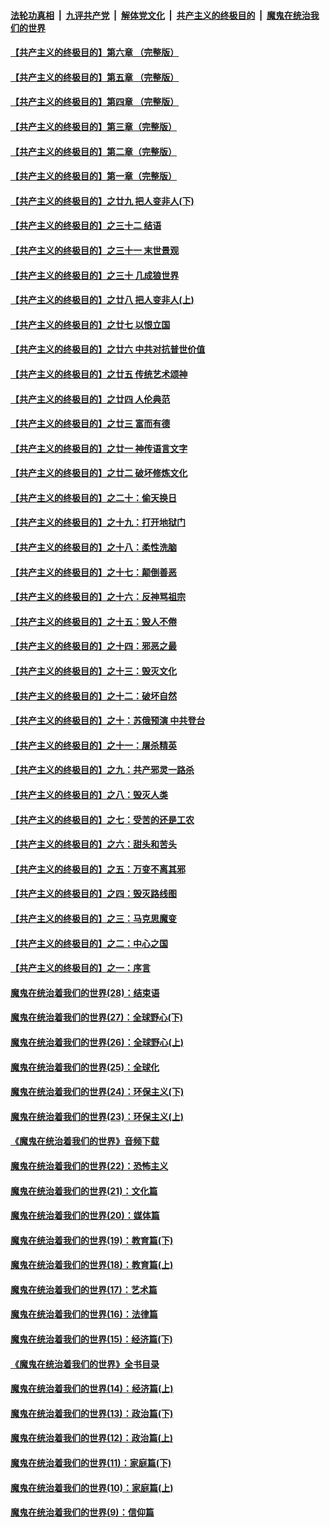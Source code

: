 ####  [法轮功真相](../../../../basic/blob/master/README.md?t=04010330) &nbsp;|&nbsp; [九评共产党](../../../../9ping.md/blob/master/README.md?t=04010330) &nbsp;|&nbsp; [解体党文化](../../../../jtdwh.md/blob/master/README.md?t=04010330)  &nbsp;|&nbsp; [共产主义的终极目的](../../../../gczydzjmd.md/blob/master/README.md?t=04010330) &nbsp;|&nbsp; [魔鬼在统治我们的世界](../../../../mgztzwmdsj.md/blob/master/README.md?t=04010330) 

#### [【共产主义的终极目的】第六章 （完整版）](../pages/nsc422/n11428913.md?t=04010330) 

#### [【共产主义的终极目的】第五章 （完整版）](../pages/nsc422/n11428912.md?t=04010330) 

#### [【共产主义的终极目的】第四章 （完整版）](../pages/nsc422/n11428907.md?t=04010330) 

#### [【共产主义的终极目的】第三章（完整版）](../pages/nsc422/n11428848.md?t=04010330) 

#### [【共产主义的终极目的】第二章（完整版）](../pages/nsc422/n11428831.md?t=04010330) 

#### [【共产主义的终极目的】第一章（完整版）](../pages/nsc422/n11417651.md?t=04010330) 

#### [【共产主义的终极目的】之廿九 把人变非人(下)](../pages/nsc422/n11344140.md?t=04010330) 

#### [【共产主义的终极目的】之三十二 结语](../pages/nsc422/n11360535.md?t=04010330) 

#### [【共产主义的终极目的】之三十一 末世景观](../pages/nsc422/n11351129.md?t=04010330) 

#### [【共产主义的终极目的】之三十 几成狼世界](../pages/nsc422/n11348280.md?t=04010330) 

#### [【共产主义的终极目的】之廿八 把人变非人(上)](../pages/nsc422/n11340492.md?t=04010330) 

#### [【共产主义的终极目的】之廿七 以恨立国](../pages/nsc422/n11336944.md?t=04010330) 

#### [【共产主义的终极目的】之廿六 中共对抗普世价值](../pages/nsc422/n11324785.md?t=04010330) 

#### [【共产主义的终极目的】之廿五 传统艺术颂神](../pages/nsc422/n11296396.md?t=04010330) 

#### [【共产主义的终极目的】之廿四 人伦典范](../pages/nsc422/n11296397.md?t=04010330) 

#### [【共产主义的终极目的】之廿三 富而有德](../pages/nsc422/n11283598.md?t=04010330) 

#### [【共产主义的终极目的】之廿一 神传语言文字](../pages/nsc422/n11263265.md?t=04010330) 

#### [【共产主义的终极目的】之廿二 破坏修炼文化](../pages/nsc422/n11245728.md?t=04010330) 

#### [【共产主义的终极目的】之二十：偷天换日](../pages/nsc422/n11238846.md?t=04010330) 

#### [【共产主义的终极目的】之十九：打开地狱门](../pages/nsc422/n11206376.md?t=04010330) 

#### [【共产主义的终极目的】之十八：柔性洗脑](../pages/nsc422/n11199994.md?t=04010330) 

#### [【共产主义的终极目的】之十七：颠倒善恶](../pages/nsc422/n11179782.md?t=04010330) 

#### [【共产主义的终极目的】之十六：反神骂祖宗](../pages/nsc422/n11166798.md?t=04010330) 

#### [【共产主义的终极目的】之十五：毁人不倦](../pages/nsc422/n11166792.md?t=04010330) 

#### [【共产主义的终极目的】之十四：邪恶之最](../pages/nsc422/n11150249.md?t=04010330) 

#### [【共产主义的终极目的】之十三：毁灭文化](../pages/nsc422/n11135227.md?t=04010330) 

#### [【共产主义的终极目的】之十二：破坏自然](../pages/nsc422/n11135214.md?t=04010330) 

#### [【共产主义的终极目的】之十：苏俄预演 中共登台](../pages/nsc422/n11118424.md?t=04010330) 

#### [【共产主义的终极目的】之十一：屠杀精英](../pages/nsc422/n11118442.md?t=04010330) 

#### [【共产主义的终极目的】之九：共产邪灵一路杀](../pages/nsc422/n11114139.md?t=04010330) 

#### [【共产主义的终极目的】之八：毁灭人类](../pages/nsc422/n11108503.md?t=04010330) 

#### [【共产主义的终极目的】之七：受苦的还是工农](../pages/nsc422/n11101809.md?t=04010330) 

#### [【共产主义的终极目的】之六：甜头和苦头](../pages/nsc422/n11096971.md?t=04010330) 

#### [【共产主义的终极目的】之五：万变不离其邪](../pages/nsc422/n11091285.md?t=04010330) 

#### [【共产主义的终极目的】之四：毁灭路线图](../pages/nsc422/n11086284.md?t=04010330) 

#### [【共产主义的终极目的】之三：马克思魔变](../pages/nsc422/n11061941.md?t=04010330) 

#### [【共产主义的终极目的】之二：中心之国](../pages/nsc422/n11047728.md?t=04010330) 

#### [【共产主义的终极目的】之一：序言](../pages/nsc422/n11086077.md?t=04010330) 

#### [魔鬼在统治着我们的世界(28)：结束语](../pages/nsc422/n10936246.md?t=04010330) 

#### [魔鬼在统治着我们的世界(27)：全球野心(下)](../pages/nsc422/n10928319.md?t=04010330) 

#### [魔鬼在统治着我们的世界(26)：全球野心(上)](../pages/nsc422/n10900318.md?t=04010330) 

#### [魔鬼在统治着我们的世界(25)：全球化](../pages/nsc422/n10788205.md?t=04010330) 

#### [魔鬼在统治着我们的世界(24)：环保主义(下)](../pages/nsc422/n10695307.md?t=04010330) 

#### [魔鬼在统治着我们的世界(23)：环保主义(上)](../pages/nsc422/n10688613.md?t=04010330) 

#### [《魔鬼在统治着我们的世界》音频下载](../pages/nsc422/n10635553.md?t=04010330) 

#### [魔鬼在统治着我们的世界(22)：恐怖主义](../pages/nsc422/n10614727.md?t=04010330) 

#### [魔鬼在统治着我们的世界(21)：文化篇](../pages/nsc422/n10597706.md?t=04010330) 

#### [魔鬼在统治着我们的世界(20)：媒体篇](../pages/nsc422/n10586579.md?t=04010330) 

#### [魔鬼在统治着我们的世界(19)：教育篇(下)](../pages/nsc422/n10564808.md?t=04010330) 

#### [魔鬼在统治着我们的世界(18)：教育篇(上)](../pages/nsc422/n10526970.md?t=04010330) 

#### [魔鬼在统治着我们的世界(17)：艺术篇](../pages/nsc422/n10499093.md?t=04010330) 

#### [魔鬼在统治着我们的世界(16)：法律篇](../pages/nsc422/n10485969.md?t=04010330) 

#### [魔鬼在统治着我们的世界(15)：经济篇(下)](../pages/nsc422/n10469975.md?t=04010330) 

#### [《魔鬼在统治着我们的世界》全书目录](../pages/nsc422/n10464261.md?t=04010330) 

#### [魔鬼在统治着我们的世界(14)：经济篇(上)](../pages/nsc422/n10457370.md?t=04010330) 

#### [魔鬼在统治着我们的世界(13)：政治篇(下)](../pages/nsc422/n10448270.md?t=04010330) 

#### [魔鬼在统治着我们的世界(12)：政治篇(上)](../pages/nsc422/n10444576.md?t=04010330) 

#### [魔鬼在统治着我们的世界(11)：家庭篇(下)](../pages/nsc422/n10440961.md?t=04010330) 

#### [魔鬼在统治着我们的世界(10)：家庭篇(上)](../pages/nsc422/n10435448.md?t=04010330) 

#### [魔鬼在统治着我们的世界(9)：信仰篇](../pages/nsc422/n10432159.md?t=04010330) 

